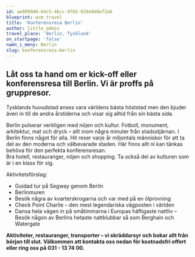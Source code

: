 ```yaml
---
id: ae089948-64c5-46cc-97b5-028e9d8ef2a6
blueprint: wcm_travel
title: 'Konferensresa Berlin'
author: little_admin
travel_place: 'Berlin, Tyskland'
on_startpage: 'false'
namn_i_meny: Berlin
slug: konferensresa-berlin
---
```

<h2>Låt oss ta hand om er kick-off eller konferensresa till Berlin. Vi är proffs på gruppresor.</h2>
<p>Tysklands huvudstad anses vara världens bästa höststad men den bjuder även in till de andra årstiderna och visar sig alltid från sin bästa sida.</p>
<p>Berlin pulserar verkligen med nöjen och kultur. Fotboll, monument, arkitektur, mat och dryck – allt inom några minuter från stadsstjärnan. I Berlin finns något för alla. Hit reser varje år miljontals människor för att ta del av den moderna och välbevarade staden. Här finns allt ni kan tänkas behöva för den perfekta konferensresan.<br />
Bra hotell, restauranger, nöjen och shopping. Ta också del av kulturen som är i en klass för sig.</p>
<p>Aktivitetsförslag:</p>
<ul>
<li>Guidad tur på Segway genom Berlin</li>
<li>Berlinmuren</li>
<li>Besök några av kvarterskrogarna och var med på en ölprovning</li>
<li>Check Point Charlie – den mest legendariska vägposten i världen</li>
<li>Dansa hela vägen in på småtimmarna i Europas häftigaste nattliv – Besök någon av Berlins hetaste nattklubbar så som Berghain och Watergate</li>
</ul>
<p><strong>Aktiviteter, restauranger, transporter – vi skräddarsyr och bokar allt från början till slut. Välkommen att kontakta oss nedan för kostnadsfri offert eller ring oss på 031 - 13 74 00.</strong></p>
